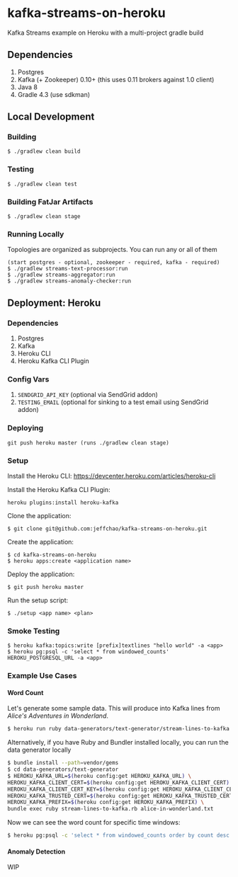 # kafka-streams-on-heroku

Kafka Streams example on Heroku with a multi-project gradle build

## Dependencies

1. Postgres
2. Kafka (+ Zookeeper) 0.10+ (this uses 0.11 brokers against 1.0 client)
3. Java 8
4. Gradle 4.3 (use sdkman)

## Local Development

### Building

```
$ ./gradlew clean build
```

### Testing

```
$ ./gradlew clean test
```

### Building FatJar Artifacts

```
$ ./gradlew clean stage
```

### Running Locally

Topologies are organized as subprojects. You can run any or all of them

```
(start postgres - optional, zookeeper - required, kafka - required)
$ ./gradlew streams-text-processor:run
$ ./gradlew streams-aggregator:run
$ ./gradlew streams-anomaly-checker:run

```

## Deployment: Heroku

### Dependencies

1. Postgres
2. Kafka
3. Heroku CLI
4. Heroku Kafka CLI Plugin

### Config Vars

1. `SENDGRID_API_KEY` (optional via SendGrid addon)
2. `TESTING_EMAIL` (optional for sinking to a test email using SendGrid addon)

### Deploying

```
git push heroku master (runs ./gradlew clean stage)
```

### Setup

Install the Heroku CLI: https://devcenter.heroku.com/articles/heroku-cli


Install the Heroku Kafka CLI Plugin:

```
heroku plugins:install heroku-kafka
```

Clone the application:

```
$ git clone git@github.com:jeffchao/kafka-streams-on-heroku.git
```

Create the application:

```
$ cd kafka-streams-on-heroku
$ heroku apps:create <application name>
```

Deploy the application:

```
$ git push heroku master
```

Run the setup script:

```
$ ./setup <app name> <plan>
```

### Smoke Testing

```
$ heroku kafka:topics:write [prefix]textlines "hello world" -a <app>
$ heroku pg:psql -c 'select * from windowed_counts' HEROKU_POSTGRESQL_URL -a <app>
```

### Example Use Cases

#### Word Count

Let's generate some sample data. This will produce into Kafka lines from _Alice's Adventures in Wonderland_.

```bash
$ heroku run ruby data-generators/text-generator/stream-lines-to-kafka.rb data-generators/text-generator/alice-in-wonderland.txt
```

Alternatively, if you have Ruby and Bundler installed locally, you can run the data generator locally

```bash
$ bundle install --path=vendor/gems
$ cd data-generators/text-generator
$ HEROKU_KAFKA_URL=$(heroku config:get HEROKU_KAFKA_URL) \
HEROKU_KAFKA_CLIENT_CERT=$(heroku config:get HEROKU_KAFKA_CLIENT_CERT) \
HEROKU_KAFKA_CLIENT_CERT_KEY=$(heroku config:get HEROKU_KAFKA_CLIENT_CERT_KEY) \
HEROKU_KAFKA_TRUSTED_CERT=$(heroku config:get HEROKU_KAFKA_TRUSTED_CERT) \
HEROKU_KAFKA_PREFIX=$(heroku config:get HEROKU_KAFKA_PREFIX) \
bundle exec ruby stream-lines-to-kafka.rb alice-in-wonderland.txt
```

Now we can see the word count for specific time windows:

```bash
$ heroku pg:psql -c 'select * from windowed_counts order by count desc' HEROKU_POSTGRESQL_URL
```

#### Anomaly Detection

WIP
